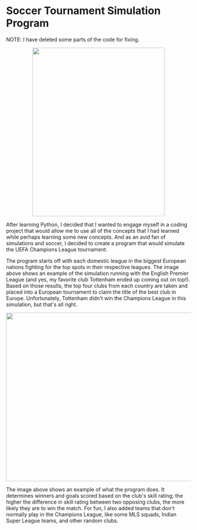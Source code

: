 # Soccer Tournament Simulation Program
NOTE: I have deleted some parts of the code for fixing.

<p align="center">
  <img width="360" height="460" src="https://github.com/varmagokul6/soccerTournamentSim/blob/master/images/premier.PNG">
</p>


After learning Python, I decided that I wanted to engage myself in a coding project that would allow me to use all of the concepts that I had learned while perhaps learning some new concepts. And as an avid fan of simulations and soccer, I decided to create a program that would simulate the UEFA Champions League tournament.

The program starts off with each domestic league in the biggest European nations fighting for the top spots in their respective leagues. The image above shows an example of the simulation running with the English Premier League (and yes, my favorite club Tottenham ended up coming out on top!). Based on those results, the top four clubs from each country are taken and placed into a European tournament to claim the title of the best club in Europe. Unfortunately, Tottenham didn't win the Champions League in this simulation, but that's all right. 

<p align="center">
  <img width="560" height="460" src="https://github.com/varmagokul6/soccerTournamentSim/blob/master/images/finals.PNG">
</p>

The image above shows an example of what the program does. It determines winners and goals scored based on the club's skill rating; the higher the difference in skill rating between two opposing clubs, the more likely they are to win the match. For fun, I also added teams that don't normally play in the Champions League, like some MLS squads, Indian Super League teams, and other random clubs. 
